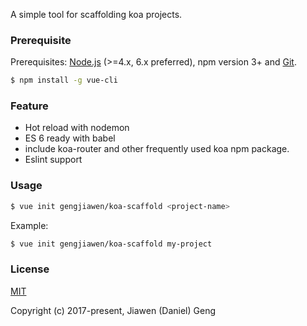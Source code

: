 A simple tool for scaffolding koa projects.

### Prerequisite 

Prerequisites: [Node.js](https://nodejs.org/en/) (>=4.x, 6.x preferred), npm version 3+ and [Git](https://git-scm.com/).

``` bash
$ npm install -g vue-cli
```

### Feature
* Hot reload with nodemon
* ES 6 ready with babel
* include koa-router and other frequently used koa npm package.
* Eslint support

### Usage

``` bash
$ vue init gengjiawen/koa-scaffold <project-name>
```

Example:

``` bash
$ vue init gengjiawen/koa-scaffold my-project
```

### License
[MIT](http://opensource.org/licenses/MIT)

Copyright (c) 2017-present, Jiawen (Daniel) Geng
